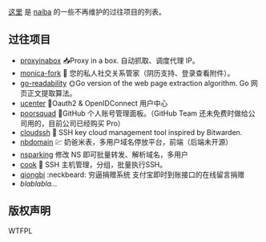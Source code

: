 [这里](https://github.com/naibahq) 是 [naiba](https://github.com/naiba) 的一些不再维护的过往项目的列表。

## 过往项目

- [proxyinabox](https://github.com/naibahq/proxyinabox) 📥Proxy in a box. 自动抓取、调度代理 IP。
- [monica-fork](https://github.com/naibahq/monica-fork) 🧗 您的私人社交关系管家（阴历支持、登录查看附件）。
- [go-readability](https://github.com/naibahq/go-readability) 🌞Go version of the web page extraction algorithm. Go 网页正文提取算法。
- [ucenter](https://github.com/naibahq/ucenter) 🌚Oauth2 & OpenIDConnect 用户中心
- [poorsquad](https://github.com/naibahq/poorsquad) 🤙GitHub 个人账号管理面板。（GitHub Team 还未免费时做给公司用的，目前公司已经购买 Pro）
- [cloudssh](https://github.com/naibahq/cloudssh) 🔐 SSH key cloud management tool inspired by Bitwarden.
- [nbdomain](https://github.com/naibahq/nbdomain) 💹 奶爸米表，多用户域名停放平台，前端（后端未开源）
- [nsparking](https://github.com/naibahq/nsparking) 修改 NS 即可批量转发、解析域名，多用户
- [cook](https://github.com/naibahq/cook) 🍳 SSH 主机管理，分组，批量执行SSH。
- [qiongbi](https://github.com/naibahq/qiongbi) :neckbeard: 穷逼捐赠系统 支付宝即时到账接口的在线留言捐赠
- *blablabla...*

## 版权声明

<a href="http://www.wtfpl.net/"><img
       src="https://upload.wikimedia.org/wikipedia/commons/thumb/0/0a/WTFPL_badge.svg/300px-WTFPL_badge.svg.png"
       width="80" height="15" alt="WTFPL" /></a>
